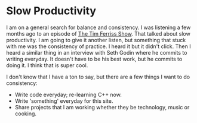 # Slow Productivity


I am on a general search for balance and consistency.  I was listening a few months ago to an episode of [The Tim Ferriss Show](https://tim.blog/2022/02/02/cal-newport/).  That talked about slow productivity.  I am going to give it another listen, but something that stuck with me was the consistency of practice.  I heard it but it didn't click.  Then I heard a similar thing in an interview with Seth Godin where he commits to writing everyday.  It doesn't have to be his best work, but he commits to doing it.  I think that is super cool.  

I don't know that I have a ton to say, but there are a few things I want to do consistency:
* Write code everyday; re-learning C++ now.
* Write 'something' everyday for this site.  
* Share projects that I am working whether they be technology, music or cooking.


